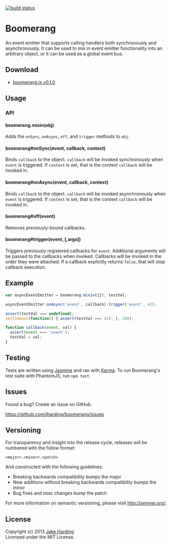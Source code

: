 [![build status](https://secure.travis-ci.org/jharding/boomerang.png?branch=master)](http://travis-ci.org/jharding/boomerang)

Boomerang
=========

An event emitter that supports calling handlers both synchronously and 
asynchronously. It can be used to mix in event emitter functionality into an 
arbitrary object, or it can be used as a global event bus.

Download
--------

* [boomerang.js v0.1.0][boomerang.js]

Usage
-----

### API

#### boomerang.mixin(obj)

Adds the `onSync`, `onAsync`, `off`, and `trigger` methods to `obj`.

#### boomerang#onSync(event, callback, context)

Binds `callback` to the object. `callback` will be invoked synchronously
when `event` is triggered. If `context` is set, that is the context `callback` 
will be invoked in.

#### boomerang#onAsync(event, callback, context)

Binds `callback` to the object. `callback` will be invoked asynchronously
when `event` is triggered. If `context` is set, that is the context `callback` 
will be invoked in.

#### boomerang#off(event)

Removes previously-bound callbacks.

#### boomerang#trigger(event, [,args])

Triggers previously registered callbacks for `event`. Additional arguments 
will be passed to the callbacks when invoked. Callbacks will be invoked in the 
order they were attached. If a callback explicitly returns `false`, that will
stop callback execution.

Example
-------

```js
var asyncEventEmitter = boomerang.mixin({}), testVal;

asyncEventEmitter.onAsync('event', callback).trigger('event', 42);

assert(testVal === undefined);
setTimeout(function() { assert(testVal === 42); }, 100);

function callback(event, val) {
  assert(event === 'event'); 
  testVal = val;
}
```

Testing
-------

Tests are written using [Jasmine][jasmine] and ran with [Karma][karma]. 
To run Boomerang's test suite with PhantomJS, run `npm test`.

Issues
------

Found a bug? Create an issue on GitHub.

https://github.com/jharding/boomerang/issues

Versioning
----------

For transparency and insight into the release cycle, releases will be numbered with the follow format:

`<major>.<minor>.<patch>`

And constructed with the following guidelines:

* Breaking backwards compatibility bumps the major
* New additions without breaking backwards compatibility bumps the minor
* Bug fixes and misc changes bump the patch

For more information on semantic versioning, please visit http://semver.org/.

License
-------

Copyright (c) 2013 [Jake Harding](http://thejakeharding.com)  
Licensed under the MIT License.

[boomerang.js]: https://raw.github.com/jharding/boomerang/master/boomerang.js 
[jasmine]: http://pivotal.github.com/jasmine/
[karma]: http://karma-runner.github.io
